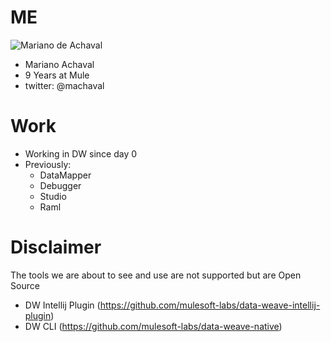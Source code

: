 # ME

![Mariano de Achaval](https://raw.githubusercontent.com/machaval/data-weave-typestalk-/master/images/me.png)

- Mariano Achaval 
- 9 Years at Mule
- twitter: @machaval


# Work

- Working in DW since day 0
- Previously:
  - DataMapper
  - Debugger
  - Studio
  - Raml
    

# Disclaimer

The tools we are about to see and use are not supported but are Open Source

- DW Intellij Plugin (https://github.com/mulesoft-labs/data-weave-intellij-plugin)
- DW CLI (https://github.com/mulesoft-labs/data-weave-native)